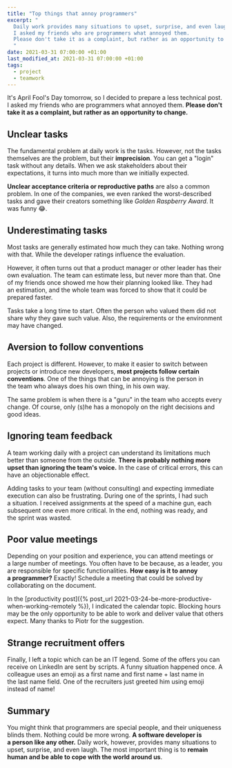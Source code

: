 ```yaml
---
title: "Top things that annoy programmers"
excerpt: "
  Daily work provides many situations to upset, surprise, and even laugh.
  I asked my friends who are programmers what annoyed them.
  Please don't take it as a complaint, but rather as an opportunity to change.
  "
date: 2021-03-31 07:00:00 +01:00
last_modified_at: 2021-03-31 07:00:00 +01:00
tags:
  - project
  - teamwork
---
```


  It's April Fool's Day tomorrow, so I decided to prepare a less technical post.
  I asked my friends who are programmers what annoyed them.
  **Please don't take it as a complaint, but rather as an opportunity to change.**

## Unclear tasks

  The fundamental problem at daily work is the tasks.
  However, not the tasks themselves are the problem, but their **imprecision**.
  You can get a "login" task without any details.
  When we ask stakeholders about their expectations, it turns into much more than we initially expected.

  **Unclear acceptance criteria or reproductive paths** are also a common problem.
  In one of the companies, we even ranked the worst-described tasks and gave their creators something like *Golden Raspberry Award*.
  It was funny 😂.

## Underestimating tasks

  Most tasks are generally estimated how much they can take.
  Nothing wrong with that.
  While the developer ratings influence the evaluation.

  However, it often turns out that a product manager or other leader has their own evaluation.
  The team can estimate less, but never more than that.
  One of my friends once showed me how their planning looked like.
  They had an estimation, and the whole team was forced to show that it could be prepared faster.

  Tasks take a long time to start.
  Often the person who valued them did not share why they gave such value.
  Also, the requirements or the environment may have changed.

## Aversion to follow conventions

  Each project is different.
  However, to make it easier to switch between projects or introduce new developers, **most projects follow certain conventions**.
  One of the things that can be annoying is the person in the team who always does his own thing, in his own way.

  The same problem is when there is a "guru" in the team who accepts every change.
  Of course, only (s)he has a monopoly on the right decisions and good ideas.

## Ignoring team feedback

  A team working daily with a project can understand its limitations much better than someone from the outside.
  **There is probably nothing more upset than ignoring the team's voice.**
  In the case of critical errors, this can have an objectionable effect.

  Adding tasks to your team (without consulting) and expecting immediate execution can also be frustrating.
  During one of the sprints, I had such a situation.
  I received assignments at the speed of a machine gun, each subsequent one even more critical.
  In the end, nothing was ready, and the sprint was wasted.

## Poor value meetings

  Depending on your position and experience, you can attend meetings or a large number of meetings.
  You often have to be because, as a leader, you are responsible for specific functionalities.
  **How easy is it to annoy a programmer?**
  Exactly!
  Schedule a meeting that could be solved by collaborating on the document.

  In the [productivity post]({% post_url 2021-03-24-be-more-productive-when-working-remotely %}), I indicated the calendar topic.
  Blocking hours may be the only opportunity to be able to work and deliver value that others expect.
  Many thanks to Piotr for the suggestion.

## Strange recruitment offers

  Finally, I left a topic which can be an IT legend.
  Some of the offers you can receive on LinkedIn are sent by scripts.
  A funny situation happened once.
  A colleague uses an emoji as a first name and first name + last name in the last name field.
  One of the recruiters just greeted him using emoji instead of name!

## Summary

  You might think that programmers are special people, and their uniqueness blinds them.
  Nothing could be more wrong.
  **A software developer is a person like any other.**
  Daily work, however, provides many situations to upset, surprise, and even laugh.
  The most important thing is to **remain human and be able to cope with the world around us**.
